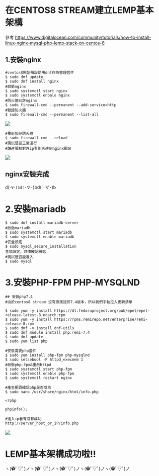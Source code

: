 # 在CENTOS8 STREAM建立LEMP基本架構
參考
https://www.digitalocean.com/community/tutorials/how-to-install-linux-nginx-mysql-php-lemp-stack-on-centos-8

## 1.安裝nginx
```
#centos8開始預設使用dnf作為管理套件
$ sudo dnf update
$ sudo dnf install nginx
#啟動nginx
$ sudo systemctl start nginx
$ sudo systemctl enbale nginx
#防火牆允許nginx
$ sudo firewall-cmd --permanent --add-service=http
#驗證防火牆
$ sudo firewall-cmd --permanent --list-all
```
![](https://i.imgur.com/3dxcCOM.png)
```
#重新加仔防火牆
$ sudo firewall-cmd --reload
#測試是否正常運行
#請連限制對外ip看能否連到nginx網站
```
![](https://i.imgur.com/WaYenQZ.png)

## nginx安裝完成
d(`･∀･)bd(`･∀･)bd(`･∀･)b



# 2.安裝mariadb
```
$ sudo dnf install mariadb-server
#啟動mariadb
$ sudo systemctl start mariadb
$ sudo systemctl enable mariadb
#安全設定
$ sudo mysql_secure_installation
各項設定，詳情確認網站
#測試是否能進入
$ sudo mysql
```
# 3.安裝PHP-FPM PHP-MYSQLND
```
## 安裝php7.4
#由於centos8 stream 沒有直接提供7.4版本，所以我們手動拉入更新清單

$ sudo yum -y install https://dl.fedoraproject.org/pub/epel/epel-release-latest-8.noarch.rpm
$ sudo yum -y install https://rpms.remirepo.net/enterprise/remi-release-8.rpm
$ sudo dnf -y install dnf-utils
$ sudo dnf module install php:remi-7.4
$ sudo dnf update
$ sudo yum list php

#安裝需要php套件
$ sudo yum install php-fpm php-mysqlnd
$ sudo setsebool -P httpd_execmem 1
#啟動php-fpm&重啟httpd
$ sudo systemctl start php-fpm
$ sudo systemctl enable php-fpm
$ sudo systemctl restart nginx

#產生網頁確認php是否成功
$ sudo nano /usr/share/nginx/html/info.php
```
```
<?php

phpinfo();
```
```
#進入ip看有沒有成功
http://server_host_or_IP/info.php
```
![](https://i.imgur.com/MkRuCGt.png)


# LEMP基本架構成功啦!!
ヽ(✿ﾟ▽ﾟ)ノヽ(✿ﾟ▽ﾟ)ノヽ(✿ﾟ▽ﾟ)ノヽ(✿ﾟ▽ﾟ)ノヽ(✿ﾟ▽ﾟ)ノ
